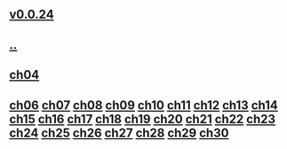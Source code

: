 ## [v0.0.24](https://github.com/littleflute/english/edit/master/Linda/book3/readme.md)
## [..](..)
## [ch04](ch04)
## [ch06](ch06) [ch07](ch07) [ch08](ch08) [ch09](ch09) [ch10](ch10) [ch11](ch11) [ch12](ch12) [ch13](ch13) [ch14](ch14) [ch15](ch15) [ch16](ch16) [ch17](ch17) [ch18](ch18) [ch19](ch19) [ch20](ch20) [ch21](ch21) [ch22](ch22) [ch23](ch23) [ch24](ch24) [ch25](ch25) [ch26](ch26) [ch27](ch27) [ch28](ch28) [ch29](ch29) [ch30](ch30)
